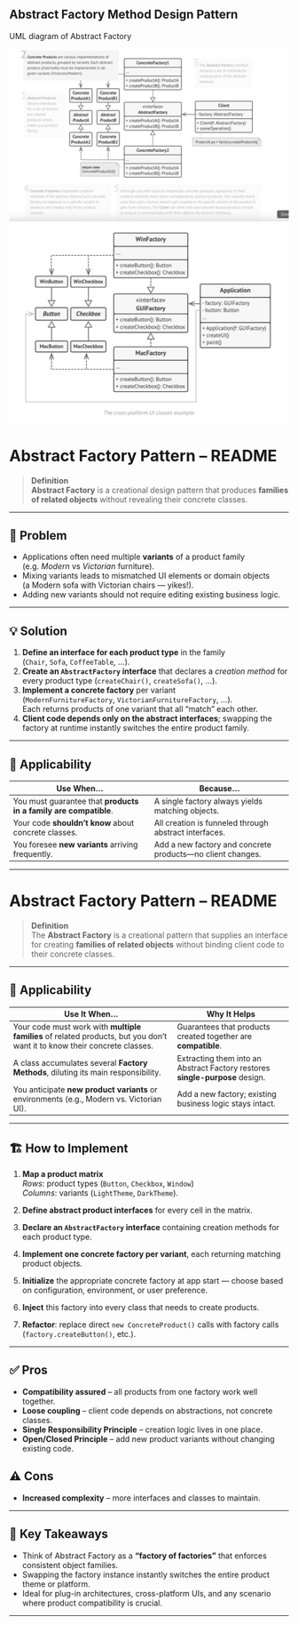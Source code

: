 ## Abstract Factory Method Design Pattern

UML diagram of Abstract Factory

![Schema UML diagram of Abstract Factory design pattern](abstractFactory-1.png)
![Design of Navigation App using Abstract Factory design pattern](abstractFactory-2.png)

# Abstract Factory Pattern – README

> **Definition**  
> **Abstract Factory** is a creational design pattern that produces **families
> of related objects** without revealing their concrete classes.

---

## 🎯 Problem

* Applications often need multiple **variants** of a product family  
  (e.g. *Modern* vs *Victorian* furniture).
* Mixing variants leads to mismatched UI elements or domain objects  
  (a Modern sofa with Victorian chairs — yikes!).
* Adding new variants should not require editing existing business logic.

---

## 💡 Solution

1. **Define an interface for each product type** in the family  
   (`Chair`, `Sofa`, `CoffeeTable`, …).
2. **Create an `AbstractFactory` interface** that declares a *creation method*
   for every product type (`createChair()`, `createSofa()`, …).
3. **Implement a concrete factory** per variant  
   (`ModernFurnitureFactory`, `VictorianFurnitureFactory`, …).  
   Each returns products of one variant that all “match” each other.
4. **Client code depends only on the abstract interfaces**; swapping the
   factory at runtime instantly switches the entire product family.

---

## 📌 Applicability

| Use When… | Because… |
|-----------|----------|
| You must guarantee that **products in a family are compatible**. | A single factory always yields matching objects. |
| Your code **shouldn’t know** about concrete classes. | All creation is funneled through abstract interfaces. |
| You foresee **new variants** arriving frequently. | Add a new factory and concrete products—no client changes. |

---

# Abstract Factory Pattern – README

> **Definition**  
> The **Abstract Factory** is a creational pattern that supplies an interface
> for creating **families of related objects** without binding client code to
> their concrete classes.

---

## 📌 Applicability

| Use It When… | Why It Helps |
|--------------|--------------|
| Your code must work with **multiple families** of related products, but you don’t want it to know their concrete classes. | Guarantees that products created together are **compatible**. |
| A class accumulates several **Factory Methods**, diluting its main responsibility. | Extracting them into an Abstract Factory restores **single-purpose** design. |
| You anticipate **new product variants** or environments (e.g., Modern vs. Victorian UI). | Add a new factory; existing business logic stays intact. |

---

## 🏗️ How to Implement

1. **Map a product matrix**  
   *Rows*: product types (`Button`, `Checkbox`, `Window`)  
   *Columns*: variants (`LightTheme`, `DarkTheme`).

2. **Define abstract product interfaces** for every cell in the matrix.

3. **Declare an `AbstractFactory` interface** containing creation methods for each product type.

4. **Implement one concrete factory per variant**, each returning matching product objects.

5. **Initialize** the appropriate concrete factory at app start — choose based on configuration, environment, or user preference.

6. **Inject** this factory into every class that needs to create products.

7. **Refactor**: replace direct `new ConcreteProduct()` calls with factory calls
   (`factory.createButton()`, etc.).

---

## ✅ Pros

* **Compatibility assured** – all products from one factory work well together.
* **Loose coupling** – client code depends on abstractions, not concrete classes.
* **Single Responsibility Principle** – creation logic lives in one place.
* **Open/Closed Principle** – add new product variants without changing existing code.

## ⚠️ Cons

* **Increased complexity** – more interfaces and classes to maintain.

---

## 📝 Key Takeaways

* Think of Abstract Factory as a **“factory of factories”** that enforces
  consistent object families.
* Swapping the factory instance instantly switches the entire product theme or
  platform.
* Ideal for plug-in architectures, cross-platform UIs, and any scenario where
  product compatibility is crucial.

---
